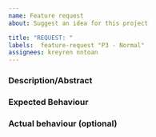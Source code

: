 ```yaml
---
name: Feature request
about: Suggest an idea for this project

title: "REQUEST: "
labels:  feature-request "P3 - Normal"
assignees: kreyren nntoan
---
```


### Description/Abstract
<!-- Provide short, but verbose explanation about presented feature -->


### Expected Behaviour
<!-- Provide Expected behaviour of presented feature -->

### Actual behaviour (optional)
<!-- Optionally provide actual behaviour of presented feature -->

